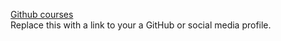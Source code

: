 [Github courses](https://lab.github.com/courses)  
Replace this with a link to your a GitHub or social media profile.
